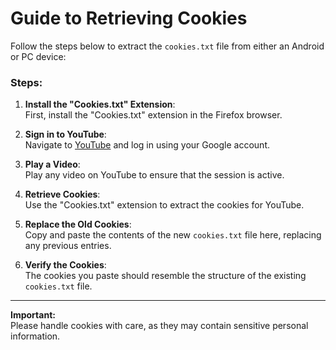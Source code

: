 # Guide to Retrieving Cookies

Follow the steps below to extract the `cookies.txt` file from either an Android or PC device:

### Steps:

1. **Install the "Cookies.txt" Extension**:  
   First, install the "Cookies.txt" extension in the Firefox browser.

2. **Sign in to YouTube**:  
   Navigate to [YouTube](https://youtube.com) and log in using your Google account.

3. **Play a Video**:  
   Play any video on YouTube to ensure that the session is active.

4. **Retrieve Cookies**:  
   Use the "Cookies.txt" extension to extract the cookies for YouTube.

5. **Replace the Old Cookies**:  
   Copy and paste the contents of the new `cookies.txt` file here, replacing any previous entries.

6. **Verify the Cookies**:  
   The cookies you paste should resemble the structure of the existing `cookies.txt` file.

---

**Important:**  
Please handle cookies with care, as they may contain sensitive personal information.

